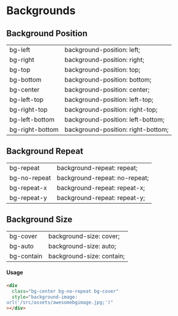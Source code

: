 # Backgrounds

## Background Position

<table>
<tr>
<td>bg-left</td>
<td>background-position: left;</td>
</tr>
<tr>
<td>bg-right</td>
<td>background-position: right;</td>
</tr>
<tr>
<td>bg-top</td>
<td>background-position: top;</td>
</tr>
<tr>
<td>bg-bottom</td>
<td>background-position: bottom;</td>
</tr>
<tr>
<td>bg-center</td>
<td>background-position: center;</td>
</tr>
<tr>
<td>bg-left-top</td>
<td>background-position: left-top;</td>
</tr>
<tr>
<td>bg-right-top</td>
<td>background-position: right-top;</td>
</tr>
<tr>
<td>bg-left-bottom</td>
<td>background-position: left-bottom;</td>
</tr>
<tr>
<td>bg-right-bottom</td>
<td>background-position: right-bottom;</td>
</tr>
</table>

## Background Repeat

<table class="h-auto">
<tr>
<td>bg-repeat</td>
<td>background-repeat: repeat;</td>
</tr>
<tr>
<td>bg-no-repeat</td>
<td>background-repeat: no-repeat;</td>
</tr>
<tr>
<td>bg-repeat-x</td>
<td>background-repeat: repeat-x;</td>
</tr>
<tr>
<td>bg-repeat-y</td>
<td>background-repeat: repeat-y;</td>
</tr>
</table>

## Background Size

<table class="h-auto">
<tr>
<td>bg-cover</td>
<td>background-size: cover;</td>
</tr>
<tr>
<td>bg-auto</td>
<td>background-size: auto;</td>
</tr>
<tr>
<td>bg-contain</td>
<td>background-size: contain;</td>
</tr>
</table>

#### Usage

```html
<div
  class="bg-center bg-no-repeat bg-cover"
  style="background-image:
url('/src/assets/awesomebgimage.jpg;')"
></div>
```
